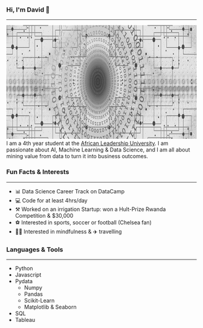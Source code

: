 ### Hi, I'm David 👋
___
<img src='https://github.com/Masupa/Masupa/blob/main/assets/web.jpg' width='100%' height='300'>
I am a 4th year student at the <a href="http://www.alueducation.com/" >African Leadership University</a>. I am passionate about AI, Machine Learning & Data Science, and I am all about mining value from data to turn it into business outcomes.

### Fun Facts & Interests
___
* 📊 Data Science Career Track on DataCamp
* 💻 Code for at least 4hrs/day
* ⚒️  Worked on an irrigation Startup: won a Hult-Prize Rwanda Competition & $30,000
* ⚽ Interested in sports, soccer or football (Chelsea fan)
* 🧘‍♂️ Interested in mindfulness & ✈️  travelling 

### Languages & Tools
___
* Python
* Javascript
* Pydata
  * Numpy
  * Pandas
  * Scikit-Learn
  * Matplotlib & Seaborn
* SQL
* Tableau

<!--
**Masupa/Masupa** is a ✨ _special_ ✨ repository because its `README.md` (this file) appears on your GitHub profile.

Here are some ideas to get you started:

- 🔭 I’m currently working on ...
- 🌱 I’m currently learning ...
- 👯 I’m looking to collaborate on ...
- 🤔 I’m looking for help with ...
- 💬 Ask me about ...
- 📫 How to reach me: ...
- 😄 Pronouns: ...
- ⚡ Fun fact: ...
-->
